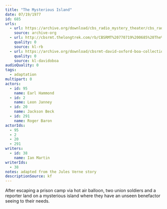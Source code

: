 ```yaml
---
title: "The Mysterious Island"
date: 07/19/1977
id: 685
urls: 
  - url: https://archive.org/download/cbs_radio_mystery_theater/cbs_radio_mystery_theater-0651-0700.zip/cbs_radio_mystery_theater-0651-0700%2Fcbsrmt_0685_the_mysterious_island.mp3
    source: archive-org
  - url: http://cbsrmt.thelongtrek.com/rb/CBSRMT%20770719%200685%20The%20Mysterious%20Island_writ%20am%20noise.mp3
    quality: 0
    source: kl-rb
  - url: https://archive.org/download/cbsrmt-david-oxford-boa-collection/CBSRMT-770719-0685-The-Mysterious-Island-(128-48)_WBBM-JE-{BoA}.mp3
    quality: 0
    source: kl-davidoboa
audioQuality: 0
tags: 
  - adaptation
multipart: 0
actors:  
  - id: 95
    name: Earl Hammond  
  - id: 2
    name: Leon Janney  
  - id: 20
    name: Jackson Beck  
  - id: 291
    name: Roger Baron
actorIds:  
  - 95  
  - 2  
  - 20  
  - 291
writers:  
  - id: 38
    name: Ian Martin
writerIds:  
  - 38
notes: adapted from the Jules Verne story
descriptionSource: kf
---
```

After escaping a prison camp via hot air balloon, two union soldiers and a reporter land on a mysterious island where they have an unseen benefactor seeing to their needs.
